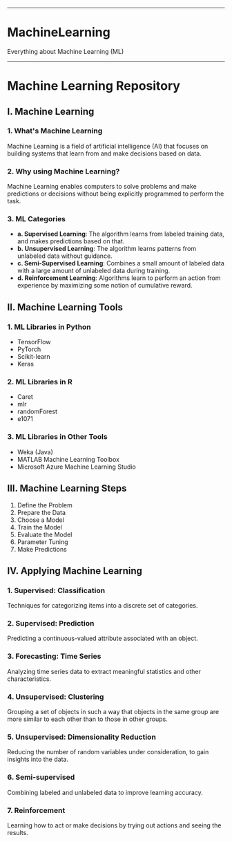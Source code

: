 ---------------------------------------------

# MachineLearning
 Everything about Machine Learning (ML)

---------------------------------------------

# Machine Learning Repository

## I. Machine Learning

### 1. What's Machine Learning
Machine Learning is a field of artificial intelligence (AI) that focuses on building systems that learn from and make decisions based on data.

### 2. Why using Machine Learning?
Machine Learning enables computers to solve problems and make predictions or decisions without being explicitly programmed to perform the task.

### 3. ML Categories
- **a. Supervised Learning**: The algorithm learns from labeled training data, and makes predictions based on that.
- **b. Unsupervised Learning**: The algorithm learns patterns from unlabeled data without guidance.
- **c. Semi-Supervised Learning**: Combines a small amount of labeled data with a large amount of unlabeled data during training.
- **d. Reinforcement Learning**: Algorithms learn to perform an action from experience by maximizing some notion of cumulative reward.

## II. Machine Learning Tools

### 1. ML Libraries in Python
- TensorFlow
- PyTorch
- Scikit-learn
- Keras

### 2. ML Libraries in R
- Caret
- mlr
- randomForest
- e1071

### 3. ML Libraries in Other Tools
- Weka (Java)
- MATLAB Machine Learning Toolbox
- Microsoft Azure Machine Learning Studio

## III. Machine Learning Steps

1. Define the Problem
2. Prepare the Data
3. Choose a Model
4. Train the Model
5. Evaluate the Model
6. Parameter Tuning
7. Make Predictions

## IV. Applying Machine Learning

### 1. Supervised: Classification
Techniques for categorizing items into a discrete set of categories.

### 2. Supervised: Prediction
Predicting a continuous-valued attribute associated with an object.

### 3. Forecasting: Time Series
Analyzing time series data to extract meaningful statistics and other characteristics.

### 4. Unsupervised: Clustering
Grouping a set of objects in such a way that objects in the same group are more similar to each other than to those in other groups.

### 5. Unsupervised: Dimensionality Reduction
Reducing the number of random variables under consideration, to gain insights into the data.

### 6. Semi-supervised
Combining labeled and unlabeled data to improve learning accuracy.

### 7. Reinforcement
Learning how to act or make decisions by trying out actions and seeing the results.
